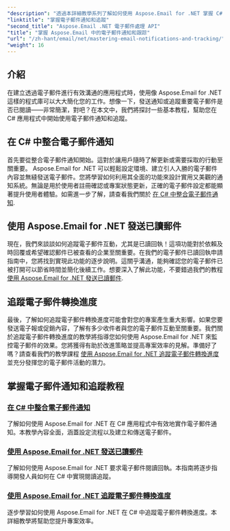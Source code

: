 ```yaml
---
"description": "透過本詳細教學系列了解如何使用 Aspose.Email for .NET 掌握 C# 中的電子郵件通知和追蹤。"
"linktitle": "掌握電子郵件通知和追蹤"
"second_title": "Aspose.Email .NET 電子郵件處理 API"
"title": "掌握 Aspose.Email 中的電子郵件通知和跟踪"
"url": "/zh-hant/email/net/mastering-email-notifications-and-tracking/"
"weight": 16
---
```


## 介紹

在建立透過電子郵件進行有效溝通的應用程式時，使用像 Aspose.Email for .NET 這樣的程式庫可以大大簡化您的工作。想像一下，發送通知或追蹤重要電子郵件是否已閱讀——非常簡潔，對吧？在本文中，我們將探討一些基本教程，幫助您在 C# 應用程式中開始使用電子郵件通知和追蹤。

## 在 C# 中整合電子郵件通知

首先要從整合電子郵件通知開始。這對於讓用戶隨時了解更新或需要採取的行動至關重要。 Aspose.Email for .NET 可以輕鬆設定環境、建立引人入勝的電子郵件內容並無縫發送電子郵件。您將學習如何利用其全面的功能來設計實用又美觀的通知系統。無論是用於使用者註冊確認或專案狀態更新，正確的電子郵件設定都能顯著提升使用者體驗。如需進一步了解，請查看我們關於 [在 C# 中整合電子郵件通知](./integrate-email-notifications/).

## 使用 Aspose.Email for .NET 發送已讀郵件

現在，我們來談談如何追蹤電子郵件互動，尤其是已讀回執！這項功能對於依賴及時回覆或希望確認郵件已被查看的企業至關重要。在我們的電子郵件已讀回執申請指南中，您將找到實現此功能的逐步說明。這關乎溝通，能夠確認您的電子郵件已被打開可以節省時間並簡化後續工作。想要深入了解此功能，不要錯過我們的教程 [使用 Aspose.Email for .NET 發送已讀郵件](./email-read-receipts/).

## 追蹤電子郵件轉換進度

最後，了解如何追蹤電子郵件轉換進度可能會對您的專案產生重大影響。如果您要發送電子報或促銷內容，了解有多少收件者與您的電子郵件互動至關重要。我們關於追蹤電子郵件轉換進度的教學將指導您如何使用 Aspose.Email for .NET 來監控電子郵件的效果。您將獲得有助於改進策略並提高專案效率的見解。準備好了嗎？請查看我們的教學課程 [使用 Aspose.Email for .NET 追蹤電子郵件轉換進度](./track-email-conversion-progress/) 並充分發揮您的電子郵件活動的潛力。

## 掌握電子郵件通知和追蹤教程
### [在 C# 中整合電子郵件通知](./integrate-email-notifications/)
了解如何使用 Aspose.Email for .NET 在 C# 應用程式中有效地實作電子郵件通知。本教學內容全面，涵蓋設定流程以及建立和傳送電子郵件。
### [使用 Aspose.Email for .NET 發送已讀郵件](./email-read-receipts/)
了解如何使用 Aspose.Email for .NET 要求電子郵件閱讀回執。本指南將逐步指導開發人員如何在 C# 中實現閱讀追蹤。
### [使用 Aspose.Email for .NET 追蹤電子郵件轉換進度](./track-email-conversion-progress/)
逐步學習如何使用 Aspose.Email for .NET 在 C# 中追蹤電子郵件轉換進度。本詳細教學將幫助您提升專案效率。